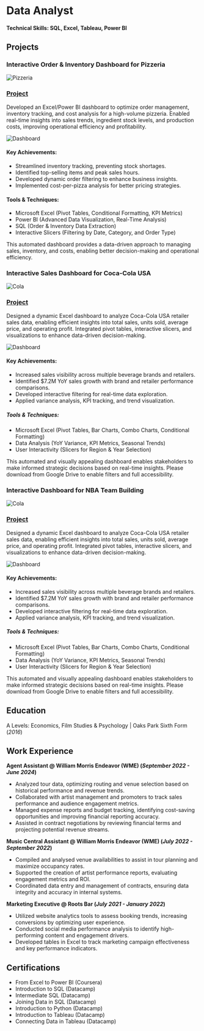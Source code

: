 # Data Analyst

#### Technical Skills: SQL, Excel, Tableau, Power BI

## Projects
### Interactive Order & Inventory Dashboard for Pizzeria

![Pizzeria](/Assets/image_fx_.jpg)

### [Project](https://drive.google.com/drive/folders/1RWZpYJYNt2pfERL1uYrbRb0uLej1pIzZ?usp=sharing) 

Developed an Excel/Power BI dashboard to optimize order management, inventory tracking, and cost analysis for a high-volume pizzeria. Enabled real-time insights into sales trends, ingredient stock levels, and production costs, improving operational efficiency and profitability.

![Dashboard](/Assets/Pizza_Dashboard.JPG)

#### Key Achievements:

- Streamlined inventory tracking, preventing stock shortages.
- Identified top-selling items and peak sales hours.
- Developed dynamic order filtering to enhance business insights.
- Implemented cost-per-pizza analysis for better pricing strategies.

#### Tools & Techniques:

- Microsoft Excel (Pivot Tables, Conditional Formatting, KPI Metrics)
- Power BI (Advanced Data Visualization, Real-Time Analysis)
- SQL (Order & Inventory Data Extraction)
- Interactive Slicers (Filtering by Date, Category, and Order Type)

This automated dashboard provides a data-driven approach to managing sales, inventory, and costs, enabling better decision-making and operational efficiency.

### Interactive Sales Dashboard for Coca-Cola USA

![Cola](/Assets/cola_cola.jpg)

### [Project](https://drive.google.com/drive/folders/1JyGI13m6awM4XMnGLexp78Ycq6eNKhdi?usp=sharing) 

Designed a dynamic Excel dashboard to analyze Coca-Cola USA retailer sales data, enabling efficient insights into total sales, units sold, average price, and operating profit. Integrated pivot tables, interactive slicers, and visualizations to enhance data-driven decision-making.

![Dashboard](/Assets/coca_cola_capture.JPG)

#### Key Achievements:

- Increased sales visibility across multiple beverage brands and retailers.
- Identified $7.2M YoY sales growth with brand and retailer performance comparisons.
- Developed interactive filtering for real-time data exploration.
- Applied variance analysis, KPI tracking, and trend visualization.

##### Tools & Techniques:

- Microsoft Excel (Pivot Tables, Bar Charts, Combo Charts, Conditional Formatting)
- Data Analysis (YoY Variance, KPI Metrics, Seasonal Trends)
- User Interactivity (Slicers for Region & Year Selection)

This automated and visually appealing dashboard enables stakeholders to make informed strategic decisions based on real-time insights. Please download from Google Drive to enable filters and full accessibility.

### Interactive Dashboard for NBA Team Building 

![Cola](/Assets/image_fx_(10).jpg)

### [Project](https://1drv.ms/p/c/cc08401e881f099a/ETgT2XEOnPREgS1T8NJUg_EBT5hFCZCTJaimH1G20SGxUQ?e=56B4DQ)

Designed a dynamic Excel dashboard to analyze Coca-Cola USA retailer sales data, enabling efficient insights into total sales, units sold, average price, and operating profit. Integrated pivot tables, interactive slicers, and visualizations to enhance data-driven decision-making.

![Dashboard](/Assets/2PT_V_3PT.png)

#### Key Achievements:

- Increased sales visibility across multiple beverage brands and retailers.
- Identified $7.2M YoY sales growth with brand and retailer performance comparisons.
- Developed interactive filtering for real-time data exploration.
- Applied variance analysis, KPI tracking, and trend visualization.

##### Tools & Techniques:

- Microsoft Excel (Pivot Tables, Bar Charts, Combo Charts, Conditional Formatting)
- Data Analysis (YoY Variance, KPI Metrics, Seasonal Trends)
- User Interactivity (Slicers for Region & Year Selection)

This automated and visually appealing dashboard enables stakeholders to make informed strategic decisions based on real-time insights. Please download from Google Drive to enable filters and full accessibility.

## Education
A Levels: Economics, Film Studies & Psychology | Oaks Park Sixth Form (_2016_)

## Work Experience

**Agent Assistant @ William Morris Endeavor (WME) (_September 2022 - June 2024_)**
- Analyzed tour data, optimizing routing and venue selection based on historical performance and revenue trends.
- Collaborated with artist management and promoters to track sales performance and audience engagement metrics.
- Managed expense reports and budget tracking, identifying cost-saving opportunities and improving financial reporting accuracy.
- Assisted in contract negotiations by reviewing financial terms and projecting potential revenue streams.

**Music Central Assistant @ William Morris Endeavor (WME) (_July 2022 - September 2022_)**
- Compiled and analysed venue availabilities to assist in tour planning and maximize occupancy rates.
- Supported the creation of artist performance reports, evaluating engagement metrics and ROI.
- Coordinated data entry and management of contracts, ensuring data integrity and accuracy in internal systems.

**Marketing Executive @ Roots Bar (_July 2021 - January 2022_)**
- Utilized website analytics tools to assess booking trends, increasing conversions by optimizing user experience.
- Conducted social media performance analysis to identify high-performing content and engagement drivers.
- Developed tables in Excel to track marketing campaign effectiveness and key performance indicators.

## Certifications
- From Excel to Power BI (Coursera)
- Introduction to SQL (Datacamp)
- Intermediate SQL (Datacamp)
- Joining Data in SQL (Datacamp)
- Introduction to Python (Datacamp)
- Introduction to Tableau (Datacamp)
- Connecting Data in Tableau (Datacamp)

